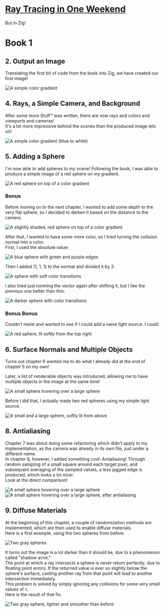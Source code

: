 # [Ray Tracing in One Weekend](https://raytracing.github.io/)
But in Zig!

# Book 1
## 2. Output an Image
Translating the first bit of code from the book into Zig, we have created
our first image!  

![A simple color gradient](samples/pngs/first_image.png )  

## 4. Rays, a Simple Camera, and Background
After some more Stuff™ was written, there are now rays and colors and
viewports and cameras!  
It's a lot more impressive behind the scenes than the produced image
lets on!  

![A simple color gradient (blue to white)](samples/pngs/white_blue_gradient.png)  

## 5. Adding a Sphere
I'm now able to add spheres to my scene! Following the book, I was able to
produce a simple image of a red sphere on my gradient.  

![A red sphere on top of a color gradient](samples/pngs/first_red_sphere.png)  

### Bonus
Before moving on to the next chapter, I wanted to add some depth to the very
flat sphere, so I decided to darken it based on the distance to the camera.  

![A slightly shaded, red sphere on top of a color gradient](samples/pngs/red_sphere_darken_experiment.png)  

After that, I wanted to have some more color, so I tried turning the
collision normal into a color.  
First, I used the absolute value:  

![A blue sphere with green and purple edges](samples/pngs/sphere_normal_abs_color.png)  

Then I added (1, 1, 1) to the normal and divided it by 2:  

![A sphere with soft color transitions](samples/pngs/sphere_normal_shifted_color.png)  

I also tried just norming the vector again after shifting it, but I like
the previous one better than this:  

![A darker sphere with color transitions](samples/pngs/sphere_normal_shifted_normal_color.png)  

### Bonus Bonus
Couldn't resist and wanted to see if I could add a naive light source. I could.  

![A red sphere, lit softly from the top right](samples/pngs/red_lit_sphere.png)  

## 6. Surface Normals and Multiple Objects
Turns out chapter 6 wanted me to do what I already did at the end of
chapter 5 on my own!  

Later, a list of renderable objects was introduced, allowing me to have
multiple objects in the image at the same time!  

![A small sphere hovering over a large sphere](samples/pngs/multiple_spheres.png)  

Before I did that, I actually made two red spheres using my simple light
source.  

![A small and a large sphere, softly lit from above](samples/pngs/two_shaded_red_spheres.png)  

## 8. Antialiasing
Chapter 7 was about doing some refactoring which didn't apply to my
implementation, as the camera was already in its own file, just under a
different name.  
In chapter 8, however, I added something cool: Antialiasing! Through
random sampling of a small square around each target pixel, and
subsequent averaging of the sampled values, a less jagged edge is
produced, which looks a lot nicer.  
Look at the direct comparison!  

![A small sphere hovering over a large sphere](samples/pngs/multiple_spheres.png)
![A small sphere hovering over a large sphere, after antialiasing](samples/pngs/first_aa.png)  

## 9. Diffuse Materials
At the beginning of this chapter, a couple of randomization methods are
implemented, which are then used to enable diffuse materials.  
Here is a first example, using the two spheres from before.  

![Two gray spheres](samples/pngs/first_diffuse.png)  

It turns out the image is a lot darker than it should be, due to a
phenomenon called "shadow acne."  
The point at which a ray intersects a sphere is never return perfectly,
due to floating point errors. If the returned value is ever so slightly
below the sphere's surface, casting another ray from that point will lead
to another intersection immediately.  
This problem is solved by simply ignoring any collisions for some very
small values of `t`.  
Here is the result of that fix.  

![Two gray sphere, lighter and smoother than before](samples/pngs/fix_acne.png)  
